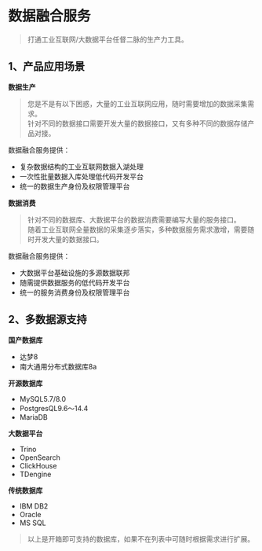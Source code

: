 # 数据融合服务

> 打通工业互联网/大数据平台任督二脉的生产力工具。

## 1、产品应用场景

**数据生产**

> 您是不是有以下困惑，大量的工业互联网应用，随时需要增加的数据采集需求。<br/>
> 针对不同的数据接口需要开发大量的数据接口，又有多种不同的数据存储产品对接。

数据融合服务提供：

- 复杂数据结构的工业互联网数据入湖处理
- 一次性批量数据入库处理低代码开发平台
- 统一的数据生产身份及权限管理平台

**数据消费**

> 针对不同的数据库、大数据平台的数据消费需要编写大量的服务接口。<br/>
> 随着工业互联网全量数据的采集逐步落实，多种数据服务需求激增，需要随时开发大量的数据接口。

数据融合服务提供：

- 大数据平台基础设施的多源数据联邦
- 随需提供数据服务的低代码开发平台
- 统一的服务消费身份及权限管理平台

## 2、多数据源支持

**国产数据库**

- 达梦8
- 南大通用分布式数据库8a

**开源数据库**

- MySQL5.7/8.0 
- PostgresQL9.6～14.4
- MariaDB

**大数据平台**

- Trino
- OpenSearch
- ClickHouse
- TDengine

**传统数据库**

- IBM DB2
- Oracle
- MS SQL

> 以上是开箱即可支持的数据库，如果不在列表中可随时根据需求进行扩展。
